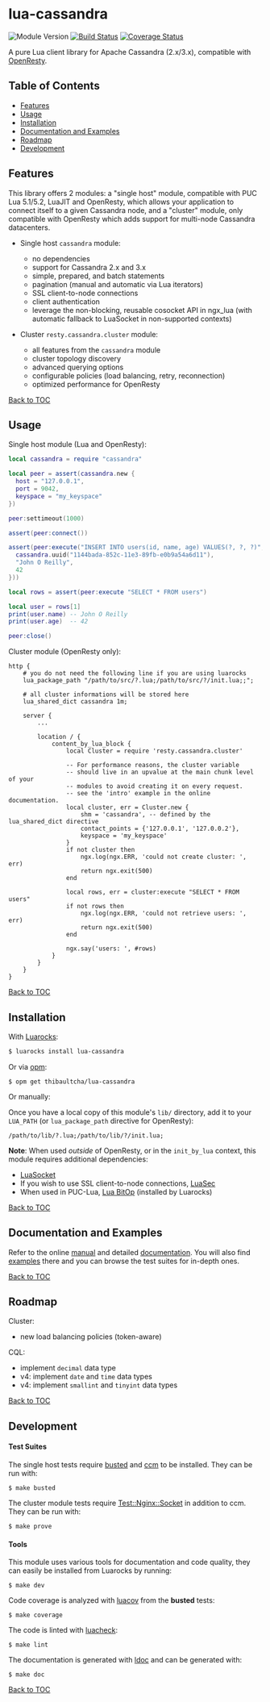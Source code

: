 # lua-cassandra

![Module Version][badge-version-image]
[![Build Status][badge-travis-image]][badge-travis-url]
[![Coverage Status][badge-coveralls-image]][badge-coveralls-url]

A pure Lua client library for Apache Cassandra (2.x/3.x), compatible with
[OpenResty].

## Table of Contents

- [Features](#features)
- [Usage](#usage)
- [Installation](#installation)
- [Documentation and Examples](#documentation-and-examples)
- [Roadmap](#roadmap)
- [Development](#development)

## Features

This library offers 2 modules: a "single host" module, compatible with PUC Lua 5.1/5.2,
LuaJIT and OpenResty, which allows your application to connect itself to a
given Cassandra node, and a "cluster" module, only compatible with OpenResty
which adds support for multi-node Cassandra datacenters.

- Single host `cassandra` module:
  - no dependencies
  - support for Cassandra 2.x and 3.x
  - simple, prepared, and batch statements
  - pagination (manual and automatic via Lua iterators)
  - SSL client-to-node connections
  - client authentication
  - leverage the non-blocking, reusable cosocket API in ngx_lua (with
    automatic fallback to LuaSocket in non-supported contexts)

- Cluster `resty.cassandra.cluster` module:
  - all features from the `cassandra` module
  - cluster topology discovery
  - advanced querying options
  - configurable policies (load balancing, retry, reconnection)
  - optimized performance for OpenResty

[Back to TOC](#table-of-contents)

## Usage

Single host module (Lua and OpenResty):

```lua
local cassandra = require "cassandra"

local peer = assert(cassandra.new {
  host = "127.0.0.1",
  port = 9042,
  keyspace = "my_keyspace"
})

peer:settimeout(1000)

assert(peer:connect())

assert(peer:execute("INSERT INTO users(id, name, age) VALUES(?, ?, ?)", {
  cassandra.uuid("1144bada-852c-11e3-89fb-e0b9a54a6d11"),
  "John O Reilly",
  42
}))

local rows = assert(peer:execute "SELECT * FROM users")

local user = rows[1]
print(user.name) -- John O Reilly
print(user.age)  -- 42

peer:close()
```

Cluster module (OpenResty only):

```
http {
    # you do not need the following line if you are using luarocks
    lua_package_path "/path/to/src/?.lua;/path/to/src/?/init.lua;;";

    # all cluster informations will be stored here
    lua_shared_dict cassandra 1m;

    server {
        ...

        location / {
            content_by_lua_block {
                local Cluster = require 'resty.cassandra.cluster'

                -- For performance reasons, the cluster variable
                -- should live in an upvalue at the main chunk level of your
                -- modules to avoid creating it on every request.
                -- see the 'intro' example in the online documentation.
                local cluster, err = Cluster.new {
                    shm = 'cassandra', -- defined by the lua_shared_dict directive
                    contact_points = {'127.0.0.1', '127.0.0.2'},
                    keyspace = 'my_keyspace'
                }
                if not cluster then
                    ngx.log(ngx.ERR, 'could not create cluster: ', err)
                    return ngx.exit(500)
                end

                local rows, err = cluster:execute "SELECT * FROM users"
                if not rows then
                    ngx.log(ngx.ERR, 'could not retrieve users: ', err)
                    return ngx.exit(500)
                end

                ngx.say('users: ', #rows)
            }
        }
    }
}
```

[Back to TOC](#table-of-contents)

## Installation

With [Luarocks]:

```bash
$ luarocks install lua-cassandra
```

Or via [opm](https://github.com/openresty/opm):

```
$ opm get thibaultcha/lua-cassandra
```

Or manually:

Once you have a local copy of this module's `lib/` directory, add it to your
`LUA_PATH` (or `lua_package_path` directive for OpenResty):

```
/path/to/lib/?.lua;/path/to/lib/?/init.lua;
```

**Note**: When used *outside* of OpenResty, or in the `init_by_lua` context,
this module requires additional dependencies:

- [LuaSocket](http://w3.impa.br/~diego/software/luasocket/)
- If you wish to use SSL client-to-node connections,
  [LuaSec](https://github.com/brunoos/luasec)
- When used in PUC-Lua,
  [Lua BitOp](http://bitop.luajit.org/) (installed by Luarocks)

[Back to TOC](#table-of-contents)

## Documentation and Examples

Refer to the online [manual] and detailed [documentation]. You will also find
[examples] there and you can browse the test suites for in-depth ones.

[Back to TOC](#table-of-contents)

## Roadmap

Cluster:
- new load balancing policies (token-aware)

CQL:
- implement `decimal` data type
- v4: implement `date` and `time` data types
- v4: implement `smallint` and `tinyint` data types

[Back to TOC](#table-of-contents)

## Development

#### Test Suites

The single host tests require [busted] and [ccm] to be installed. They can be
run with:

```
$ make busted
```

The cluster module tests require
[Test::Nginx::Socket](http://search.cpan.org/~agent/Test-Nginx-0.23/lib/Test/Nginx/Socket.pm)
in addition to ccm. They can be run with:

```
$ make prove
```

#### Tools

This module uses various tools for documentation and code quality, they can
easily be installed from Luarocks by running:

```
$ make dev
```

Code coverage is analyzed with [luacov](http://keplerproject.github.io/luacov/)
from the **busted** tests:

```
$ make coverage
```

The code is linted with [luacheck](https://github.com/mpeterv/luacheck):

```
$ make lint
```

The documentation is generated with
[ldoc](https://github.com/stevedonovan/LDoc) and can be generated with:

```
$ make doc
```

[Back to TOC](#table-of-contents)

[Luarocks]: https://luarocks.org
[OpenResty]: https://openresty.org
[ccm]: https://github.com/pcmanus/ccm
[busted]: http://olivinelabs.com/busted

[documentation]: http://thibaultcha.github.io/lua-cassandra/
[manual]: http://thibaultcha.github.io/lua-cassandra/manual/README.md.html
[examples]: http://thibaultcha.github.io/lua-cassandra/examples/intro.lua.html

[badge-travis-url]: https://travis-ci.org/thibaultcha/lua-cassandra
[badge-travis-image]: https://travis-ci.org/thibaultcha/lua-cassandra.svg?branch=master

[badge-coveralls-url]: https://coveralls.io/r/thibaultcha/lua-cassandra?branch=master
[badge-coveralls-image]: https://coveralls.io/repos/thibaultcha/lua-cassandra/badge.svg?branch=master&style=flat

[badge-version-image]: https://img.shields.io/badge/version-1.3.1-blue.svg?style=flat
